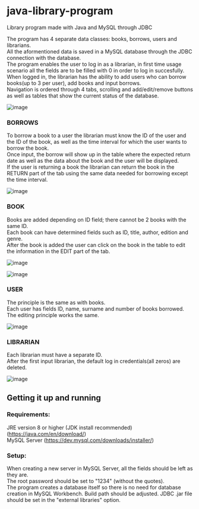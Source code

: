 # java-library-program
Library program made with Java and MySQL through JDBC

The program has 4 separate data classes: books, borrows, users and librarians. <br>
All the aformentioned data is saved in a MySQL database through the JDBC connection with the database. <br>
The program enables the user to log in as a librarian, in first time usage scenario all the fields are to be filled with 0 in order to log in succesfully. <br>
When logged in, the librarian has the ability to add users who can borrow books(up to 3 per user), add books and input borrows. <br>
Navigation is ordered through 4 tabs, scrolling and add/edit/remove buttons as well as tables that show the current status of the database. <br>


![image](https://user-images.githubusercontent.com/91484772/135620757-69062fd2-fa18-4985-ade4-5d10ec901646.png)


### BORROWS
To borrow a book to a user the librarian must know the ID of the user and the ID of the book, as well as the time interval for which the user wants to borrow the book. <br>
Once input, the borrow will show up in the table where the expected return date as well as the data about the book and the user will be displayed. <br>
If the user is returning a book the librarian can return the book in the RETURN part of the tab using the same data needed for borrowing except the time interval. <br>


![image](https://user-images.githubusercontent.com/91484772/135620838-39e1e3ce-468a-495a-8dc5-e679f5b69ee7.png)


### BOOK 
Books are added depending on ID field; there cannot be 2 books with the same ID. <br>
Each book can have determined fields such as ID, title, author, edition and genre. <br>
After the book is added the user can click on the book in the table to edit the information in the EDIT part of the tab. <br>


![image](https://user-images.githubusercontent.com/91484772/135621010-aa7f8fc8-5b0f-42a8-882d-8143f6f1a029.png)

![image](https://user-images.githubusercontent.com/91484772/135621137-f526522c-43e9-41c0-b2b3-a5455b9cbc63.png)


### USER
The principle is the same as with books. <br>
Each user has fields ID, name, surname and number of books borrowed. <br>
The editing principle works the same. <br>


![image](https://user-images.githubusercontent.com/91484772/135620911-07124496-eec6-4a0a-91fb-46895653913a.png)


### LIBRARIAN
Each librarian must have a separate ID. <br>
After the first input librarian, the default log in credentials(all zeros) are deleted. <br>


![image](https://user-images.githubusercontent.com/91484772/135621189-c914ee64-6fcf-48ae-80a5-72d22e4218fa.png)


## Getting it up and running
### Requirements:
JRE version 8 or higher (JDK install recommended) (https://java.com/en/download/)  
MySQL Server (https://dev.mysql.com/downloads/installer/)  
<!-- MySQL Workbench (https://dev.mysql.com/downloads/installer/) -->

### Setup:
When creating a new server in MySQL Server, all the fields should be left as they are.   
The root password should be set to "1234" (without the quotes).    
The program creates a database itself so there is no need for database creation in MySQL Workbench.
Build path should be adjusted.
JDBC .jar file should be set in the "external libraries" option.
